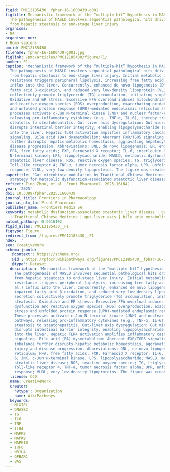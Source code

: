 ```yaml
---
figid: PMC12185430__fphar-16-1600439-g001
figtitle: Mechanistic framework of the “multiple-hit” hypothesis in MASLD progression
  The pathogenesis of MASLD involves sequential pathological hits driving progression
  from hepatic steatosis to end-stage liver injury
organisms:
- NA
organisms_ner:
- Homo sapiens
pmcid: PMC12185430
filename: fphar-16-1600439-g001.jpg
figlink: /pmc/articles/PMC12185430/figure/F1/
number: F1
caption: 'Mechanistic framework of the “multiple-hit” hypothesis in MASLD progression
  The pathogenesis of MASLD involves sequential pathological hits driving progression
  from hepatic steatosis to end-stage liver injury. Initial metabolic insults: Insulin
  resistance triggers peripheral lipolysis, increasing free fatty acid (Lena et al.)
  influx into the liver. Concurrently, enhanced de novo lipogenesis (DNL), impaired
  fatty acid β-oxidation, and reduced very low-density lipoprotein (VLDL) secretion
  collectively promote triglyceride (TG) accumulation, initiating simple steatosis.
  Oxidative and ER stress: Excessive FFA overload induces mitochondrial dysfunction
  and reactive oxygen species (ROS) overproduction, exacerbating oxidative stress
  and unfolded protein response (UPR)-mediated endoplasmic reticulum stress. These
  processes activate c-Jun N-terminal kinase (JNK) and nuclear factor-κB (NF-κB) pathways,
  releasing pro-inflammatory cytokines (e.g., TNF-α, IL-6), thereby transitioning
  steatosis to steatohepatitis. Gut-liver axis dysregulation: Gut microbiota dysbiosis
  disrupts intestinal barrier integrity, enabling lipopolysaccharide (LPS) translocation
  into the liver. Hepatic TLR4 activation amplifies inflammatory cascades and fibrotic
  signaling. Bile acid (BA) dysmetabolism: Aberrant FXR/TGR5 signaling due to BA imbalance
  further disrupts hepatic metabolic homeostasis, aggravating hepatocyte injury and
  disease progression. Abbreviations: DNL, de novo lipogenesis; ER, endoplasmic reticulum;
  FFA, free fatty acids; FXR, Farnesoid X receptor; IL-6, interleukin 6; JNK, c-Jun
  N-terminal kinase; LPS, lipopolysaccharide; MASLD, metabolic dysfunction-associated
  steatotic liver disease; ROS, reactive oxygen species; TG, triglycerides; TLR4,
  Toll-like receptor 4; TNF-α, tumor necrosis factor alpha; UPR, unfolded protein
  response; VLDL, very low-density lipoproteins. The figure was created using Figdraw'
papertitle: 'Gut microbiota modulation by Traditional Chinese Medicine: a translational
  strategy for metabolic dysfunction-associated steatotic liver disease'
reftext: Ting Zhou, et al. Front Pharmacol. 2025;16(NA).
year: '2025'
doi: 10.3389/fphar.2025.1600439
journal_title: Frontiers in Pharmacology
journal_nlm_ta: Front Pharmacol
publisher_name: Frontiers Media SA
keywords: metabolic dysfunction-associated steatotic liver disease | gut microbiota
  | Traditional Chinese Medicine | gut-liver axis | bile acid metabolism
automl_pathway: 0.9516102
figid_alias: PMC12185430__F1
figtype: Figure
redirect_from: /figures/PMC12185430__F1
ndex: ''
seo: CreativeWork
schema-jsonld:
  '@context': https://schema.org/
  '@id': https://pfocr.wikipathways.org/figures/PMC12185430__fphar-16-1600439-g001.html
  '@type': Dataset
  description: 'Mechanistic framework of the “multiple-hit” hypothesis in MASLD progression
    The pathogenesis of MASLD involves sequential pathological hits driving progression
    from hepatic steatosis to end-stage liver injury. Initial metabolic insults: Insulin
    resistance triggers peripheral lipolysis, increasing free fatty acid (Lena et
    al.) influx into the liver. Concurrently, enhanced de novo lipogenesis (DNL),
    impaired fatty acid β-oxidation, and reduced very low-density lipoprotein (VLDL)
    secretion collectively promote triglyceride (TG) accumulation, initiating simple
    steatosis. Oxidative and ER stress: Excessive FFA overload induces mitochondrial
    dysfunction and reactive oxygen species (ROS) overproduction, exacerbating oxidative
    stress and unfolded protein response (UPR)-mediated endoplasmic reticulum stress.
    These processes activate c-Jun N-terminal kinase (JNK) and nuclear factor-κB (NF-κB)
    pathways, releasing pro-inflammatory cytokines (e.g., TNF-α, IL-6), thereby transitioning
    steatosis to steatohepatitis. Gut-liver axis dysregulation: Gut microbiota dysbiosis
    disrupts intestinal barrier integrity, enabling lipopolysaccharide (LPS) translocation
    into the liver. Hepatic TLR4 activation amplifies inflammatory cascades and fibrotic
    signaling. Bile acid (BA) dysmetabolism: Aberrant FXR/TGR5 signaling due to BA
    imbalance further disrupts hepatic metabolic homeostasis, aggravating hepatocyte
    injury and disease progression. Abbreviations: DNL, de novo lipogenesis; ER, endoplasmic
    reticulum; FFA, free fatty acids; FXR, Farnesoid X receptor; IL-6, interleukin
    6; JNK, c-Jun N-terminal kinase; LPS, lipopolysaccharide; MASLD, metabolic dysfunction-associated
    steatotic liver disease; ROS, reactive oxygen species; TG, triglycerides; TLR4,
    Toll-like receptor 4; TNF-α, tumor necrosis factor alpha; UPR, unfolded protein
    response; VLDL, very low-density lipoproteins. The figure was created using Figdraw'
  license: CC0
  name: CreativeWork
  creator:
    '@type': Organization
    name: WikiPathways
  keywords:
  - MLXIPL
  - DNASE2
  - TG
  - IL6
  - TNF
  - TLR4
  - MAPK8
  - MAPK9
  - MAPK10
  - IRF6
  - NR1H4
  - GPBAR1
  - BAS
---
```

